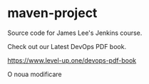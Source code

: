# maven-project
Source code for James Lee's Jenkins course.

Check out our Latest DevOps PDF book.

https://www.level-up.one/devops-pdf-book

O noua modificare